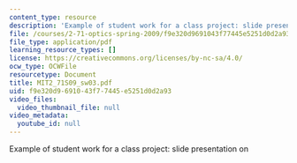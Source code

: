 ```yaml
---
content_type: resource
description: 'Example of student work for a class project: slide presentation on '
file: /courses/2-71-optics-spring-2009/f9e320d9691043f77445e5251d0d2a93_MIT2_71S09_sw03.pdf
file_type: application/pdf
learning_resource_types: []
license: https://creativecommons.org/licenses/by-nc-sa/4.0/
ocw_type: OCWFile
resourcetype: Document
title: MIT2_71S09_sw03.pdf
uid: f9e320d9-6910-43f7-7445-e5251d0d2a93
video_files:
  video_thumbnail_file: null
video_metadata:
  youtube_id: null
---
```

Example of student work for a class project: slide presentation on 